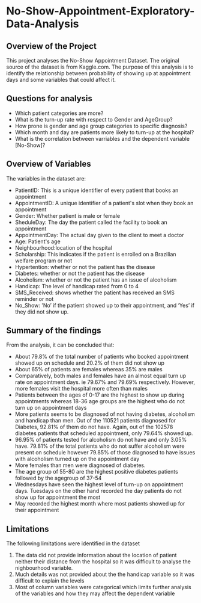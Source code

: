 # No-Show-Appointment-Exploratory-Data-Analysis

## **Overview of the Project**
This project analyses the No-Show Appointment Dataset. The original source of the dataset is from Kaggle.com. The purpose of this analysis is to identify the relationship between probability of showing up at appointment days and some variables that could affect it.

## **Questions for analysis**
- Which patient categories are more?
- What is the turn-up rate with respect to Gender and AgeGroup?
- How prone is gender and age group categories to specific diagnosis?
- Which month and day are patients more likely to turn-up at the hospital?
- What is the correlation between varriables and the dependent variable [No-Show]?

## **Overview of Variables**
The variables in the dataset are:

- PatientID: This is a unique identifier of every patient that books an appointment
- AppointmentID: A unique identifier of a patient's slot when they book an appointment
- Gender: Whether patient is male or female
- SheduleDay: The day the patient called the facility to book an appointment
- AppointmentDay: The actual day given to the client to meet a doctor
- Age: Patient's age
- Neighbourhood:location of the hospital
- Scholarship: This indicates if the patient is enrolled on a Brazilian welfare program or not
- Hypertention: whether or not the patient has the disease
- Diabetes: whether or not the patient has the disease
- Alcoholism: whether or not the patient has an issue of alcoholism
- Handicap: The level of handicap rated from 0 to 4
- SMS_Received: shows whether the patient has received an SMS reminder or not
- No_Show: 'No’ if the patient showed up to their appointment, and ‘Yes’ if they did not show up.

## **Summary of the findings**
From the analysis, it can be concluded that:

- About 79.8% of the total number of patients who booked appointment showed up on schedule and 20.2% of them did not show up
- About 65% of patients are females whereas 35% are males
- Comparatively, both males and females have an almost equal turn up rate on appointment days. ie 79.67% and 79.69% respectively. However, more females visit the hospital more often than males
- Patients between the ages of 0-17 are the highest to show up during appointments whereas 18-36 age groups are the highest who do not turn up on appointment days
- More patients seems to be diagnosed of not having diabetes, alcoholism and handicap than men. Out of the 110521 patients diagnosed for Diabetes, 92.81% of them do not have. Again, out of the 102578 diabetes patients that scheduled appointment, only 79.64% showed up.
- 96.95% of patients tested for alcoholism do not have and only 3.05% have. 79.81% of the total patients who do not suffer alcoholism were present on schedule however 79.85% of those diagnosed to have issues with alcoholism turned up on the appointment day
- More females than men were diagnosed of diabetes.
- The age group of 55-80 are the highest positive diabetes patients followed by the agegroup of 37-54
- Wednesdays have seen the highest level of turn-up on appointment days. Tuesdays on the other hand recorded the day patients do not show up for appointment the most
- May recorded the highest month where most patients showed up for their appointment

## **Limitations**
The following limitations were identified in the dataset

1. The data did not provide information about the location of patient neither their distance from the hospital so it was difficult to analyse the nighbourhood variable.
2. Much details was not provided about the the handicap variable so it was difficult to explain the levels
3. Most of column variables were categorical which limits further analysis of the variables and how they may affect the dependent variable
